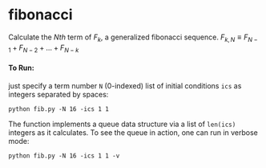 # fibonacci
Calculate the $Nth$ term of $F_{k}$, a generalized fibonacci  sequence. $F_{k,N} \equiv F_{N-1} + F_{N-2} + ... + F_{N-k}$ 

#### To Run:
just specify a term number `N` (0-indexed) list of initial conditions `ics` as integers separated by spaces:

`python fib.py -N 16 -ics 1 1`

The function implements a queue data structure via a list of `len(ics)` integers as it calculates. To see the queue in action, one can run in verbose mode:

`python fib.py -N 16 -ics 1 1 -v`
